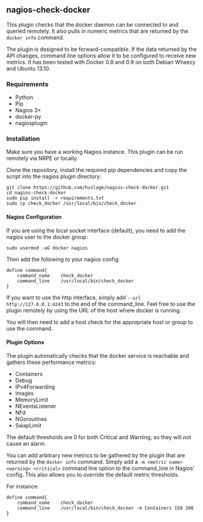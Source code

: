 ## nagios-check-docker

This plugin checks that the docker daemon can be connected to and queried remotely. It also pulls in numeric metrics that are returned by the `docker info` command.

The plugin is designed to be forward-compatible. If the data returned by the API changes, command line options allow it to be configured to receive new metrics. It has been tested with Docker 0.8 and 0.9 on both Debian Wheezy and Ubuntu 13.10.

### Requirements
* Python
* Pip
* Nagios 3+
* docker-py
* nagiosplugin

### Installation

Make sure you have a working Nagios instance. This plugin can be run remotely via NRPE or locally.

Clone the repository, install the required pip dependencies and copy the script into the nagios plugin directory:

```
git clone https://github.com/huslage/nagios-check-docker.git
cd nagios-check-docker
sudo pip install -r requirements.txt
sudo cp check_docker /usr/local/bin/check_docker
```

#### Nagios Configuration

If you are using the local socket interface (default), you need to add the nagios user to the docker group:

`sudo usermod -aG docker nagios`

Then add the following to your nagios config:

```
define command{
    command_name    check_docker
    command_line    /usr/local/bin/check_docker
}
```

If you want to use the http interface, simply add `--url http://127.0.0.1:4243` to the end of the command_line. Feel free to use the plugin remotely by using the URL of the host where docker is running.

You will then need to add a host check for the appropriate host or group to use the command.

#### Plugin Options

The plugin automatically checks that the docker service is reachable and gathers these performance metrics:

* Containers
* Debug
* IPv4Forwarding
* Images
* MemoryLimit
* NEventsListener
* NFd
* NGoroutines
* SwapLimit

The default thresholds are 0 for both Critical and Warning, so they will not cause an alarm.

You can add arbitrary new metrics to be gathered by the plugin that are returned by the `docker info` command. Simply add a `-m <metric name> <warning> <critical>` command line option to the command_line in Nagios' config. This also allows you to override the default metric thresholds. 

For instance:

```
define command{
    command_name    check_docker
    command_line    /usr/local/bin/check_docker -m Containers 150 200 
}
```
